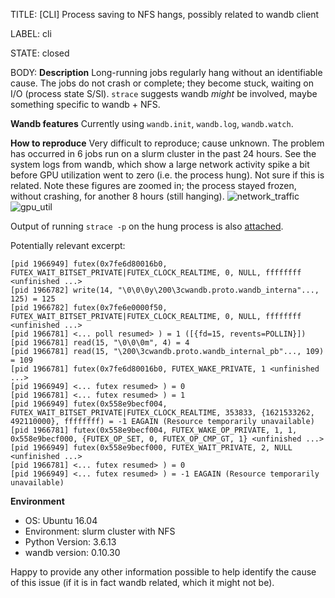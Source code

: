 TITLE:
[CLI] Process saving to NFS hangs, possibly related to wandb client

LABEL:
cli

STATE:
closed

BODY:
**Description**
Long-running jobs regularly hang without an identifiable cause. The jobs do not crash or complete; they become stuck, waiting on I/O (process state S/Sl). `strace` suggests wandb _might_ be involved, maybe something specific to wandb + NFS.

**Wandb features**
Currently using `wandb.init`, `wandb.log`, `wandb.watch`.

**How to reproduce**
Very difficult to reproduce; cause unknown. The problem has occurred in 6 jobs run on a slurm cluster in the past 24 hours. See the system logs from wandb, which show a large network activity spike a bit before GPU utilization went to zero (i.e. the process hung). Not sure if this is related. Note these figures are zoomed in; the process stayed frozen, without crashing, for another 8 hours (still hanging).
![network_traffic](https://user-images.githubusercontent.com/56408839/119039970-b687f480-b969-11eb-9a5b-865c7fc972e9.png) ![gpu_util](https://user-images.githubusercontent.com/56408839/119040021-c6073d80-b969-11eb-9857-2c081d927535.png)

Output of running `strace -p` on the hung process is also [attached](https://github.com/wandb/client/files/6518443/strace.txt).

Potentially relevant excerpt:

```
[pid 1966949] futex(0x7fe6d80016b0, FUTEX_WAIT_BITSET_PRIVATE|FUTEX_CLOCK_REALTIME, 0, NULL, ffffffff <unfinished ...>
[pid 1966782] write(14, "\0\0\0y\200\3cwandb.proto.wandb_interna"..., 125) = 125
[pid 1966782] futex(0x7fe6e0000f50, FUTEX_WAIT_BITSET_PRIVATE|FUTEX_CLOCK_REALTIME, 0, NULL, ffffffff <unfinished ...>
[pid 1966781] <... poll resumed> ) = 1 ([{fd=15, revents=POLLIN}])
[pid 1966781] read(15, "\0\0\0m", 4) = 4
[pid 1966781] read(15, "\200\3cwandb.proto.wandb_internal_pb"..., 109) = 109
[pid 1966781] futex(0x7fe6d80016b0, FUTEX_WAKE_PRIVATE, 1 <unfinished ...>
[pid 1966949] <... futex resumed> ) = 0
[pid 1966781] <... futex resumed> ) = 1
[pid 1966949] futex(0x558e9becf004, FUTEX_WAIT_BITSET_PRIVATE|FUTEX_CLOCK_REALTIME, 353833, {1621533262, 492110000}, ffffffff) = -1 EAGAIN (Resource temporarily unavailable)
[pid 1966781] futex(0x558e9becf004, FUTEX_WAKE_OP_PRIVATE, 1, 1, 0x558e9becf000, {FUTEX_OP_SET, 0, FUTEX_OP_CMP_GT, 1} <unfinished ...>
[pid 1966949] futex(0x558e9becf000, FUTEX_WAIT_PRIVATE, 2, NULL <unfinished ...>
[pid 1966781] <... futex resumed> ) = 0
[pid 1966949] <... futex resumed> ) = -1 EAGAIN (Resource temporarily unavailable)

```


**Environment**
- OS: Ubuntu 16.04
- Environment: slurm cluster with NFS
- Python Version: 3.6.13
- wandb version: 0.10.30

Happy to provide any other information possible to help identify the cause of this issue (if it is in fact wandb related, which it might not be).


